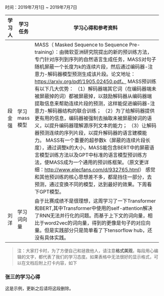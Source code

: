 时间：2019年7月1日 ~ 2019年7月7日

| 学习人  | 学习任务      | 学习心得和参考资料                                |
| ---- | --------- | ---------------------------------------- |
| 段金强  | 学习 mass模型 | MASS（ Masked Sequence to Sequence Pre-training）：由微软亚洲研究院提出的新的预训练方法，专门针对序列到序列的自然语言生成任务，MASS对句子随机屏蔽一个长度为k的连续片段，然后通过编码器-注意力-解码器模型预测生成该片段。论文地址：https://arxiv.org/pdf/1905.02450.pdf。 MASS预训练有以下几大优势： （1）解码器端其它词（在编码器端未被屏蔽掉的词）都被屏蔽掉，以鼓励解码器从编码器端提取信息来帮助连续片段的预测，这样能促进编码器-注意力-解码器结构的联合训练； （2）为了给解码器提供更有用的信息，编码器被强制去抽取未被屏蔽掉词的语义，以提升编码器理解源序列文本的能力； （3）让解码器预测连续的序列片段，以提升解码器的语言建模能力。 MASS有一个重要的超参数k（屏蔽的连续片段长度），通过调整k的大小，MASS能包含BERT中的屏蔽语言模型训练方法以及GPT中标准的语言模型预训练方法，使MASS成为一个通用的预训练框架。（原文更详细：<http://www.elecfans.com/d/932765.html>） 感觉和其他预训练的核心思想差不多，都是挡住一部分，去预测，通过变换不同的模型，达到最好的效果。下周看下GPT模型。 |
| 刘洋  | 学习词向量 | 由于比赛成绩不是很理想，这周学习了一下Transformer和BERT,其中Transformer中使用的self-attention解决了RNN无法并行化的问题。而基于上下文的词向量，相比于word2vec的词向量，得到的更像是句子的对应向量。但是实践部分只是简单看了下tensorflow hub，还没有具体实践。|

> 注：大家打卡时，为了方便自己和拯救他人，请注意**格式美观**，每段用心编辑的文字，都代表了我们的学习态度。如果表格中无法很好的显示格式，可以在文档后附上打卡内容，如下

### 张三的学习心得
这是示例，更新之后请将这段删除。
